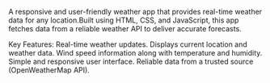 A responsive and user-friendly weather app that provides real-time weather data for any location.Built using HTML, CSS, and JavaScript, this app fetches data from a reliable weather API to deliver accurate forecasts.

Key Features:
Real-time weather updates.
Displays current location and weather data.
Wind speed information along with temperature and humidity.
Simple and responsive user interface.
Reliable data from a trusted source (OpenWeatherMap API).


